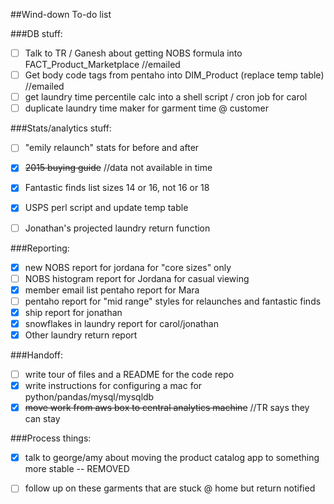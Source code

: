 ##Wind-down To-do list

###DB stuff:
- [ ]  Talk to TR / Ganesh about getting NOBS formula into 
FACT_Product_Marketplace //emailed
- [ ]  Get body code tags from pentaho into DIM_Product (replace temp table) //emailed
- [ ]  get laundry time percentile calc into a shell script / cron job for 
carol
- [ ]  duplicate laundry time maker for garment time @ customer

###Stats/analytics stuff:
- [ ]  "emily relaunch" stats for before and after
- [X]  ~~2015 buying guide~~   //data not available in time
- [X]  Fantastic finds list sizes 14 or 16, not 16 or 18
- [X]  USPS perl script and update temp table
- [ ]  Jonathan's projected laundry return function


###Reporting:
- [X]  new NOBS report for jordana for "core sizes" only
- [ ]  NOBS histogram report for Jordana for casual viewing
- [X]  member email list pentaho report for Mara
- [ ]  pentaho report for "mid range" styles for relaunches and fantastic finds
- [X]  ship report for jonathan
- [X]  snowflakes in laundry report for carol/jonathan  
- [X]  Other laundry return report

###Handoff:
- [ ]  write tour of files and a README for the code repo
- [X]  write instructions for configuring a mac for python/pandas/mysql/mysqldb
- [X]  ~~move work from aws box to central analytics machine~~ 
  //TR says they can stay

###Process things:
- [X]  talk to george/amy about moving the product catalog app to something 
more stable -- REMOVED
- [ ]  follow up on these garments that are stuck @ home but return notified


